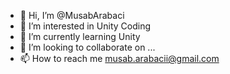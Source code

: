 - 👋 Hi, I’m @MusabArabaci
- 👀 I’m interested in Unity Coding
- 🌱 I’m currently learning Unity
- 💞️ I’m looking to collaborate on ...
- 📫 How to reach me musab.arabacii@gmail.com


<!---
MusabArabaci/MusabArabaci is a ✨ special ✨ repository because its `README.md` (this file) appears on your GitHub profile.
You can click the Preview link to take a look at your changes.
--->
